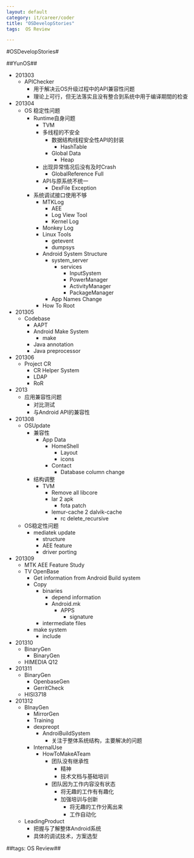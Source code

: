 ```yaml
---
layout: default
category: it/career/coder
title: "OSDevelopStories"
tags:  OS Review

---
```

#OSDevelopStories#



##YunOS##
* 201303
  * APIChecker
    * 用于解决云OS升级过程中的API兼容性问题
    * 理论上可行，但无法落实且没有整合到系统中用于编译期間的检查
* 201304
  * OS 稳定性问题
    * Runtime自身问题
      * TVM
      * 多线程的不安全
        * 数据结构线程安全性API的封装
          * HashTable
        * Global Data
          * Heap
      * 出现异常情况后没有及时Crash
        * GlobalReference Full
      * API与原系统不统一
        * DexFile Exception
    * 系统调试接口使用不够
      * MTKLog
        * AEE
        * Log View Tool
        * Kernel Log
      * Monkey Log
      * Linux Tools
        * getevent
        * dumpsys
      * Android System Structure
        * system_server
          * services
            * InputSystem
            * PowerManager
            * ActivityManager
            * PackageManager
        * App Names Change
      * How To Root
* 201305
  * Codebase
    * AAPT
    * Android Make System
      * make
    * Java annotation
    * Java preprocessor
* 201306
  * Project CR
    * CR Helper System
    * LDAP
    * RoR
* 2013
  * 应用兼容性问题
    * 对比测试
    * 与Android API的兼容性
* 201308
  * OSUpdate
    * 兼容性
      * App Data
        * HomeShell
          * Layout
          * icons
        * Contact
          * Database column change
    * 结构调整
      * TVM
        * Remove all libcore
        * lar 2 apk
          * fota patch
        * lemur-cache 2 dalvik-cache
          * rc delete_recursive
  * OS稳定性问题
    * mediatek update
      * structure
      * AEE feature
      * driver porting
* 201309
  * MTK AEE Feature Study
  * TV OpenBase
    * Get information from Android Build system
    * Copy
      * binaries
        * depend information
        * Android.mk
          * APPS
            * signature
      * intermediate files
    * make system
      * include
* 201310
  * BinaryGen
    * BinaryGen
  * HIMEDIA Q12
* 201311
  * BinaryGen
    * OpenbaseGen
    * GerritCheck
  * HISI3718
* 201312
  * BInayGen
    * MirrorGen
    * Training
    * dexpreopt
      * AndroiBuildSystem
        * 关注于整体系统结构，主要解决的问题
    * InternalUse
      * HowToMakeATeam
        * 团队没有继承性
          * 精神
          * 技术文档与基础培训
        * 团队因为工作内容没有状态
          * 将无趣的工作有有趣化
          * 加强培训与创新
            * 将无趣的工作分离出来
            * 工作自动化
  * LeadingProduct
    * 把握与了解整体Android系统
    * 具体的调试技术，方案选型



##tags: OS Review##
